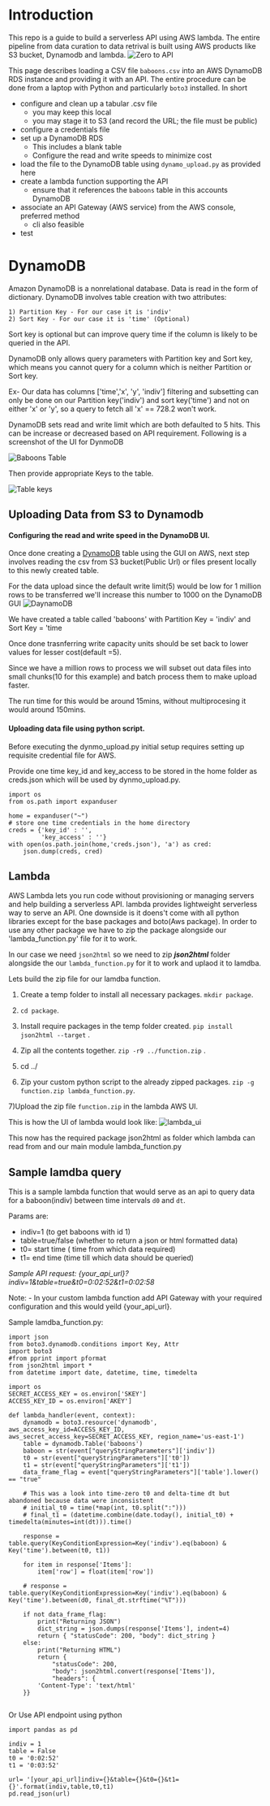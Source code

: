 # Introduction


This repo is a guide to build a serverless API using AWS lambda. The entire pipeline from data curation to data retrival is built using AWS products like S3 bucket, Dynamodb and lambda.
![Zero to API](https://i.imgur.com/qiCcCNL.jpg)

This page describes loading a CSV file `baboons.csv` into an AWS DynamoDB RDS instance and providing it with an API. The entire
procedure can be done from a laptop with Python and particularly `boto3` installed. In short

- configure and clean up a tabular .csv file
  - you may keep this local
  - you may stage it to S3 (and record the URL; the file must be public)
- configure a credentials file
- set up a DynamoDB RDS 
  - This includes a blank table
  - Configure the read and write speeds to minimize cost
- load the file to the DynamoDB table using `dynamo_upload.py` as provided here
- create a lambda function supporting the API
  - ensure that it references the `baboons` table in this accounts DynamoDB
- associate an API Gateway (AWS service) from the AWS console, preferred method
  - cli also feasible
- test

# DynamoDB

Amazon DynamoDB is a nonrelational database. Data is read in the form of dictionary.
DynamoDB involves table creation with two attributes:

    1) Partition Key - For our case it is 'indiv'
    2) Sort Key - For our case it is 'time' (Optional)
Sort key is optional but can improve query time if the column is likely to be queried in the API.

DynamoDB only allows query parameters with Partition key and Sort key, which means you cannot query for a
column which is neither Partition or Sort key.

Ex- Our data has columns ['time','x', 'y', 'indiv'] filtering and subsetting can only be done on our Partition key('indiv')
and sort key('time') and not on either 'x' or 'y', so a query to fetch all 'x' == 728.2 won't work.

DynamoDB sets read and write limit which are both defaulted to 5 hits. This can be increase or decreased based on API requirement.
Following is a screenshot of the UI for DynmoDB

![Baboons Table](https://imgur.com/kzDXUvq.png)

Then provide appropriate Keys to the table.

![Table keys](https://imgur.com/dGm5Kvh.png)
## Uploading Data from S3 to Dynamodb

#### Configuring the read and write speed in the DynamoDB UI.

Once done creating a [DynamoDB](https://aws.amazon.com/dynamodb/) table using the GUI on AWS, next step involves reading the csv from S3 bucket(Public Url) or files present locally to this newly created table.

For the data upload since the default write limit(5) would be low for 1 million rows to be transferred we'll increase this number to 1000 on the DynamoDB GUI ![DaynamoDB](https://i.imgur.com/EzC3t8R.png)

We have created a table called 'baboons' with Partition Key = 'indiv' and Sort Key = 'time

Once done trasnferring write capacity units should be set back to lower values for lesser cost(default =5).

Since we have a million rows to process we will subset out data files into small chunks(10 for this example) and batch process them to make upload faster.

The run time for this would be around 15mins, without multiprocesing it would around 150mins.

#### Uploading data file using python script.
Before executing the dynmo_upload.py initial setup requires setting up requisite credential file for AWS.

Provide one time key_id and key_access to be stored in the home folder as creds.json which will be used by dynmo_upload.py.

```
import os
from os.path import expanduser

home = expanduser("~")
# store one time credentials in the home directory
creds = {'key_id' : '',
         'key_access' : ''}
with open(os.path.join(home,'creds.json'), 'a') as cred:
    json.dump(creds, cred)
```

## Lambda
AWS Lambda lets you run code without provisioning or managing servers and help building a serverless API.
lambda provides lightweight serverless way to serve an API. One downside is it doens't come with all python libraries except for the base packages and boto(Aws package). In order to use any other package we have to zip the package alongside our 'lambda_function.py' file for it to work.

In our case we need ```json2html``` so we need to zip ***json2html*** folder alongside the our ```lambda_function.py``` for it to work and uplaod it to lamdba.

Lets build the zip file for our lamdba function.

1) Create a temp folder to install all necessary packages. ```mkdir package```.

2) ```cd package```.

3) Install require packages in the temp folder created. ```pip install json2html --target``` .

4) Zip all the contents together. ```zip -r9 ../function.zip``` .

5) cd ../

6) Zip your custom python script to the already zipped packages. ```zip -g function.zip lambda_function.py```.

7)Upload the zip file ```function.zip``` in the lambda AWS UI.

This is how the UI of lambda would look like:
![lambda_ui](https://i.imgur.com/9KFK665.png)

This now has the required package json2html as folder which lambda can read from and our main module lambda_function.py

## Sample lamdba query
This is a sample lambda function that would serve as an api to query data for a baboon(indiv) between time intervals ```d0``` and ```dt```.

Params are:
 
- indiv=1 (to get baboons with id 1)
- table=true/false (whether to return a json or html formatted data)
- t0= start time ( time from which data required)
- t1= end time (time till which data should be queried)

*Sample API request: {your_api_url}?indiv=1&table=true&t0=0:02:52&t1=0:02:58*

Note: - In your custom lambda function add API Gateway with your required configuration and this would yeild {your_api_url}.



Sample lamdba_function.py:
```
import json
from boto3.dynamodb.conditions import Key, Attr
import boto3
#from pprint import pformat
from json2html import *
from datetime import date, datetime, time, timedelta

import os
SECRET_ACCESS_KEY = os.environ['SKEY']
ACCESS_KEY_ID = os.environ['AKEY']

def lambda_handler(event, context):
    dynamodb = boto3.resource('dynamodb', aws_access_key_id=ACCESS_KEY_ID, aws_secret_access_key=SECRET_ACCESS_KEY, region_name='us-east-1')
    table = dynamodb.Table('baboons')
    baboon = str(event["queryStringParameters"]['indiv'])
    t0 = str(event["queryStringParameters"]['t0'])
    t1 = str(event["queryStringParameters"]['t1'])
    data_frame_flag = event["queryStringParameters"]['table'].lower() == "true"

    # This was a look into time-zero t0 and delta-time dt but abandoned because data were inconsistent
    # initial_t0 = time(*map(int, t0.split(":")))
    # final_t1 = (datetime.combine(date.today(), initial_t0) + timedelta(minutes=int(dt))).time()
    
    response = table.query(KeyConditionExpression=Key('indiv').eq(baboon) & Key('time').between(t0, t1))

    for item in response['Items']:
        item['row'] = float(item['row'])

    # response = table.query(KeyConditionExpression=Key('indiv').eq(baboon) & Key('time').between(d0, final_dt.strftime("%T")))

    if not data_frame_flag:
        print("Returning JSON")
        dict_string = json.dumps(response['Items'], indent=4)
        return { "statusCode": 200, "body": dict_string }
    else:
        print("Returning HTML")
        return { 
            "statusCode": 200, 
            "body": json2html.convert(response['Items']),  
            "headers": {
        'Content-Type': 'text/html'
    }}


```
Or Use API endpoint using python

```
import pandas as pd

indiv = 1
table = False
t0 = '0:02:52'
t1 = '0:03:52'

url= '[your_api_url]indiv={}&table={}&t0={}&t1={}'.format(indiv,table,t0,t1)
pd.read_json(url)
```
